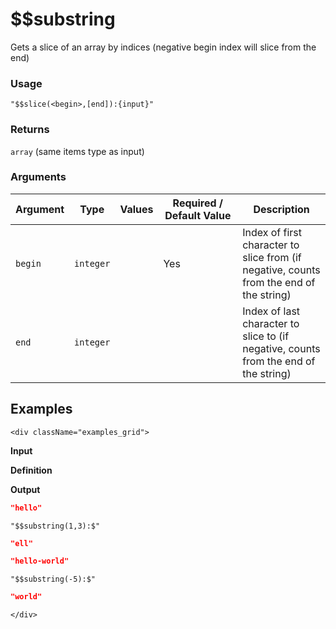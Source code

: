 # $$substring

Gets a slice of an array by indices (negative begin index will slice from the end)

### Usage
```transformers
"$$slice(<begin>,[end]):{input}"
```
### Returns
`array` (same items type as input)

### Arguments
| Argument | Type      | Values | Required / Default&nbsp;Value | Description                                                                             |
|----------|-----------|--------|-------------------------------|-----------------------------------------------------------------------------------------|
| `begin`  | `integer` |        | Yes                           | Index of first character to slice from (if negative, counts from the end of the string) |
| `end`    | `integer` |        |                               | Index of last character to slice to (if negative, counts from the end of the string)    |

## Examples

```mdx-code-block
<div className="examples_grid">
```

**Input**

**Definition**

**Output**

```json
"hello"
```
```transformers
"$$substring(1,3):$"
```
```json
"ell"
```

```json
"hello-world"
```
```transformers
"$$substring(-5):$"
```
```json
"world"
```

```mdx-code-block
</div>
```